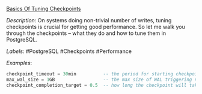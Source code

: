 [Basics Of Tuning Checkpoints](https://www.2ndquadrant.com/en/blog/basics-of-tuning-checkpoints/)

*Description*: On systems doing non-trivial number of writes, tuning checkpoints is crucial for getting good performance. So let me walk you through the checkpoints – what they do and how to tune them in PostgreSQL.

*Labels*: #PostgreSQL #Checkpoints #Performance

*Examples*:

```sql
checkpoint_timeout = 30min          -- the period for starting checkpoints
max_wal_size = 1GB                  -- the max size of WAL triggering new checkpoints ahead of timeout
checkpoint_completion_target = 0.5  -- how long the checkpoint will take time until it starts fsync
```
